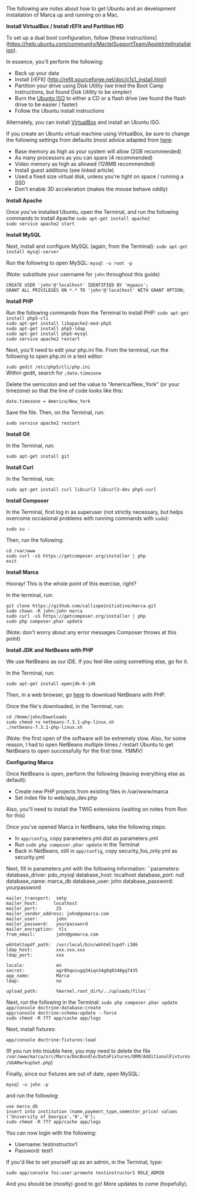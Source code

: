The following are notes about how to get Ubuntu and an development installation of Marca up and running on a Mac.


**Install VirtualBox / Install rEFIt and Partition HD**

To set up a dual boot configuration, follow [these instructions]
(https://help.ubuntu.com/community/MactelSupportTeam/AppleIntelInstallation).

In essence, you'll perform the following:
* Back up your data
* Install [rEFIt] (http://refit.sourceforge.net/doc/c1s1_install.html)
* Partition your drive using Disk Utility (we tried the Boot Camp instructions, but found Disk Utility to be simpler)
* Burn the [Ubuntu ISO](https://help.ubuntu.com/community/BurningIsoHowto) to either a CD or a flash drive (we found the flash drive to be easier / faster)
* Follow the Ubuntu install instructions

Alternately, you can install [VirtualBox](https://www.virtualbox.org/wiki/Downloads) and install an Ubuntu ISO.

If you create an Ubuntu virtual machine using VirtualBox, be sure to change the following settings from defaults (most advice adapted from [here](http://www.howtogeek.com/124796/the-htg-guide-to-speeding-up-your-virtual-machines/):
* Base memory as high as your system will allow (2GB recommended)
* As many processors as you can spare (4 recommended)
* Video memory as high as allowed (128MB recommended)
* Install guest additions (see linked article)
* Used a fixed size virtual disk, unless you're tight on space / running a SSD
* Don't enable 3D acceleration (makes the mouse behave oddly)


**Install Apache**

Once you've installed Ubuntu, open the Terminal, and run the following commands to install Apache
``sudo apt-get install apache2``  
``sudo service apache2 start``


**Install MySQL**

Next, install and configure MySQL (again, from the Terminal):
``sudo apt-get install mysql-server``

Run the following to open MySQL:
``mysql -u root -p``

(Note: substitute your username for ``john`` throughout this guide)

``CREATE USER 'john'@'localhost' IDENTIFIED BY 'mypass';``  
``GRANT ALL PRIVILEGES ON *.* TO 'john'@'localhost' WITH GRANT OPTION;``


**Install PHP**

Run the following commands from the Terminal to install PHP:
``sudo apt-get install php5-cli``  
``sudo apt-get install libapache2-mod-php5``  
``sudo apt-get install php5-ldap``  
``sudo apt-get install php5-mysql``  
``sudo service apache2 restart``  

Next, you'll need to edit your php.ini file. From the terminal, run the following to open php.ini in a text editor:

``sudo gedit /etc/php5/cli/php.ini``  
Within gedit, search for ``;date.timezone``

Delete the semicolon and set the value to "America/New_York" (or your timezone) so that the line of code looks like this:

``date.timezone = America/New_York``

Save the file. Then, on the Terminal, run:

``sudo service apache2 restart``


**Install Git**

In the Terminal, run:

``sudo apt-get install git``


**Install Curl**

In the Terminal, run:

``sudo apt-get install curl libcurl3 libcurl3-dev php5-curl``  


**Install Composer**

In the Terminal, first log in as superuser (not strictly necessary, but helps overcome occasional problems with running commands with ``sudo``):

``sudo su -``

Then, run the following:

``cd /var/www``  
``sudo curl -sS https://getcomposer.org/installer | php``  
``exit``  


**Install Marca**

Hooray! This is the whole point of this exercise, right?

In the terminal, run:

``git clone https://github.com/calliopeinitiative/marca.git``  
``sudo chown -R john:john marca``  
``sudo curl -sS https://getcomposer.org/installer | php``  
``sudo php composer.phar update``  

(Note: don't worry about any error messages Composer throws at this point)


**Install JDK and NetBeans with PHP**

We use NetBeans as our IDE. If you feel like using something else, go for it.

In the Terminal, run:

``sudo apt-get install openjdk-6-jdk``

Then, in a web browser, go [here](https://netbeans.org/downloads/start.html?platform=linux&lang=en&option=php) to download NetBeans with PHP.

Once the file's downloaded, in the Terminal, run:

``cd /Home/john/Downloads``  
``sudo chmod +x netbeans-7.3.1-php-linux.sh``  
``./netbeans-7.3.1-php-linux.sh``  

(Note: the first open of the software will be extremely slow. Also, for some reason, I had to open NetBeans multiple times / restart Ubuntu to get NetBeans to open successfully for the first time. YMMV)


**Configuring Marca**

Once NetBeans is open, perform the following (leaving everything else as default):
* Create new PHP projects from existing files in /var/www/marca
* Set index file to web/app_dev.php

Also, you'll need to install the TWIG extensions (waiting on notes from Ron for this)

Once you've opened Marca in NetBeans, take the following steps:
* In ``app/config``, copy parameters.yml.dist as parameters.yml
* Run ``sudo php composer.phar update`` in the Terminal
* Back in NetBeans, still in ``app/config``, copy security_fos_only.yml as security.yml

Next, fill in parameters.yml with the following information:
``parameters:
    database_driver:   pdo_mysql
    database_host:     localhost
    database_port:     null
    database_name:     marca_db
    database_user:     john
    database_password: yourpassword

    mailer_transport:  smtp
    mailer_host:      localhost
    mailer_port:       25
    mailer_sender_address: john@gomarca.com
    mailer_user:       john
    mailer_password:   yourpassword
    mailer_encryption:  tls
    from_email:        john@gomarca.com

    wkhtmltopdf_path:  /usr/local/bin/wkhtmltopdf-i386
    ldap_host:         xxx.xxx.xxx
    ldap_port:         xxx

    locale:            en
    secret:            agr8hqoiugq34iqn34g8q0348gq7435
    app_name:          Marca
    ldap:              no

    upload_path:       %kernel.root_dir%/../uploads/files``

Next, run the following in the Terminal:
``sudo php composer.phar update``  
``app/console doctrine:database:create``  
``app/console doctrine:schema:update --force``  
``sudo chmod -R 777 app/cache app/logs``  

Next, install fixtures:

``app/console doctrine:fixtures:load``

(If you run into trouble here, you may need to delete the file ``/var/www/marca/src/Marca/DocBundle/DataFixtures/ORM/AdditionalFixtures/UGAMarkupSet.php``)

Finally, since our fixtures are out of date, open MySQL:

``mysql -u john -p``

and run the following:

``use marca_db``  
``insert into institution (name,payment_type,semester_price) values ('University of Georgia','0','0');``  
``sudo chmod -R 777 app/cache app/logs``  

You can now login with the following:

* Username: testinstructor1
* Password: test1

If you'd like to set yourself up as an admin, in the Terminal, type:

``sudo app/console fos:user:promote testinstructor1 ROLE_ADMIN``

And you should be (mostly) good to go! More updates to come (hopefully).